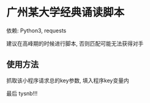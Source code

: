 # 广州某大学经典诵读脚本

依赖: Python3, requests

建议在高峰期的时候进行脚本, 否则匹配可能无法获得对手

## 使用方法
抓取该小程序请求总的key参数, 填入程序key变量内

最后 tysnb!!!
